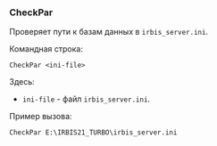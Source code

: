 ﻿### CheckPar

Проверяет пути к базам данных в `irbis_server.ini`.

Командная строка:

```
CheckPar <ini-file>
```

Здесь:

* `ini-file` - файл `irbis_server.ini`.

Пример вызова:

```
CheckPar E:\IRBIS21_TURBO\irbis_server.ini
```
